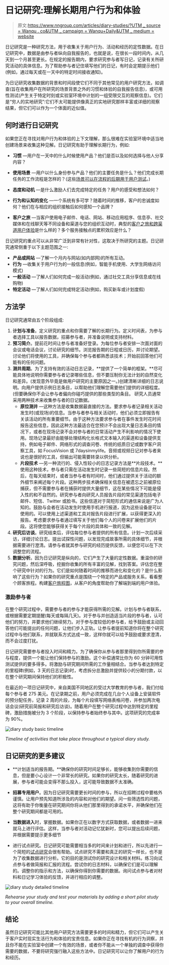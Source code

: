 # 日记研究:理解长期用户行为和体验

> 原文:[https://www.nngroup.com/articles/diary-studies/?UTM _ source = Wanqu . co&UTM _ campaign = Wanqu+Daily&UTM _ medium = website](https://www.nngroup.com/articles/diary-studies/?utm_source=wanqu.co&utm_campaign=Wanqu+Daily&utm_medium=website)



日记研究是一种研究方法，用于收集关于用户行为、活动和经历的定性数据。在日记研究中，数据是由参与者纵向自我报告的，也就是说，在很长一段时间内，从几天到一个月甚至更长。在规定的报告期内，要求研究参与者写日记，记录有关所研究活动的具体信息。为了帮助参与者记住填写他们的日记，有时会定期提示他们(例如，通过每天或在一天中的特定时间接收通知)。

为日记研究收集数据的背景和时间段使它们不同于其他常见的用户研究方法，如调查(旨在收集用户在所研究的场景背景之外的习惯和体验的自我报告信息)，或可用性测试(产生关于特定时刻或实验室环境中计划的一组受限交互的观察信息)。它们是“穷人的实地研究”:它们不太可能提供像真正的实地研究那样丰富或详细的观察结果，但它们可以作为一个体面的近似值。

## 何时进行日记研究

如果您正在寻找对用户行为和体验的上下文理解，那么很难在实验室环境中适当地创建场景来收集这种见解。日记研究有助于理解长期行为，例如:

*   **习惯** —用户在一天中的什么时候使用产品？他们是否以及如何选择与他人分享内容？
*   **使用场景** —用户以什么身份参与产品？他们的主要任务是什么？他们完成长期任务的工作流程是怎样的？(这些[场景可以在流程的后期用于用户测试](https://www.nngroup.com/articles/task-scenarios-usability-testing/)。)

*   **态度和动机** —是什么激励人们去完成特定的任务？用户的感受和想法如何？
*   **行为和认知的变化** —一个系统有多可学？随着时间的推移，客户的忠诚度如何？他们在与相应的组织接触后如何感知一个品牌？

*   **客户之旅** —当客户使用电子邮件、电话、网站、移动应用程序、信息亭、社交媒体和在线聊天等不同设备和渠道与您的组织互动时，典型的[客户之旅和跨渠道用户体验](https://www.nngroup.com/courses/cross-channel-user-experience/)是什么样的？多个服务接触点的累积效应是什么？

日记研究的重点可以从非常广泛到非常有针对性，这取决于所研究的主题。日记研究通常侧重于以下主题范围之一:

*   **产品或网站** —了解一个月内与网站(如内部网)的所有互动。
*   **行为** —收集关于用户行为的一般信息(例如，智能手机使用、大学生网络访问模式)
*   **一般活动** —了解人们如何完成一般活动(例如，通过社交工具分享信息或在线购物)
*   **特定活动** —了解人们如何完成特定活动(例如，购买新车或计划度假)

## 方法学

日记研究通常由五个阶段组成:

1.  **计划与准备**。定义研究的重点和你需要了解的长期行为。定义时间表，为参与者选择工具以报告数据，招募参与者，并准备说明或支持材料。
2.  **预习简介**。提前花时间让参与者准备好登录。为每位参与者安排一次面对面的会议或电话会议，讨论研究的细节。浏览报告期的日程或日历，并讨论期望。讨论他们将使用的工具，并确保每个参与者都熟悉该技术；开始前回答他们可能有的任何问题。
3.  **测井周期**。为了支持有效的活动日志记录，**提供了一个简单的框架。**尽可能具体地说明你需要参与者记录哪些信息，但不要压制你无法计划的自然变化和差异。(发现意外毕竟是做用户研究的主要原因之一。)创建清晰详细的日志说明。向用户提供示例日志条目，以帮助他们理解您需要他们提供的详细程度。(但要确保你不会让参与者偏向你碰巧提供的那些类型的条目。
    研究人员通常采用两种技术来收集参与者的日记数据。
    *   **原位测井** —这种方法是收集数据最直接的方法。要求参与者记录相关活动发生时(或现场)的信息。当参与者参与相关活动时，他们必须立即报告有关该活动的所有重要细节。由于这种方法要求参与者在事件发生时花时间报告这些信息，因此这种方法最适合在您预计不会出现大量日志条目的情况下，或者在现场记录不会对参与者的日常活动产生不利影响的情况下使用。现场记录最好由能够处理结构化长格式文本输入的渠道和设备提供支持，例如电子邮件、网络形式的调查问卷、传统的纸质日记或数字客户洞察工具，如 FocusVision 或 7daysinmylife。音频或视频日记对参与者来说也是很好的工具，但输出可能需要转录以供分析。
    *   **片段技术** —另一种流行的、侵入性较小的日志记录方法是**片段技术。**使用这种技术，参与者只需在活动发生时记录一些简短的信息片段。然后，在每天结束时，或者当参与者有时间时，他们通过提供关于活动的额外细节来阐述每个片段。这种两步技术确保相关信息在被遗忘之前被原位捕获，但不需要参与者在捕获时提供大量细节，这在某些情况下可能是侵入性的和不自然的。研究参与者向研究人员报告片段的常见渠道包括电子邮件、短信、Twitter 或脸书。这些信道对于简短形式的通信来说是广为人知的。鼓励与会者在活动发生时使用手机进行报道，因为这些设备是可以使用的。可以使用上述渠道和工具对报告片段进行扩展，以获得更深入的报告。考虑要求参与者通过填写关于他们每个人的问卷来扩展他们的片段。这将使您能够获得关于每个片段的具体和一致的见解。
4.  **研究后访谈**。研究结束后，评估每位参与者提供的所有信息。计划一次后续采访，详细讨论日志。提出试探性问题，以发现完成故事所需的具体细节，并根据需要进行澄清。请参与者就其参与研究的经历提供反馈，以便您可以在下次调整您的流程。
5.  **数据分析**。因为日记研究是纵向的，它们产生了大量的定性数据。重温你的研究问题，然后深呼吸，挖掘你收集的所有丰富的见解，找到答案。评估您在整个研究中针对的行为。它们是如何随着时间的推移而进化和变化的？是什么影响了这些行为？如果你的研究重点是围绕一个特定的产品或服务关系，看看整个顾客旅程。构建[客户旅程图](https://www.nngroup.com/training/course/1450/journey-mapping/)，从客户的角度帮助你了解端到端的用户体验。

### 激励参与者

在整个研究过程中，需要参与者的参与才能获得所需的见解。计划与参与者联系，或根据需要定期提醒(每天或每隔几天)。对于参与并创造适当片段的参与者，认可他们的努力，并要求他们继续努力。对于参与度较低的参与者，给予鼓励或主动回答他们可能提出的任何问题，让他们步入正轨。让参与者提前知道你将在整个研究过程中与他们联系，并就联系方式达成一致，这样你就可以给予鼓励或要求澄清，而不会过度打扰。

日记研究需要参与者投入时间和精力。为了确保你从参与者那里得到你所需要的参与程度，提供一个能让他们保持参与的激励。这个补偿通常比你为 60 分钟可用性测试提供的要多得多。将激励与研究期间所需的工作量相结合。当参与者达到特定的里程碑(例如，3 天的日志记录)时，考虑拆分总激励并提供较小的分期付款，以在整个研究期间保持他们的积极性。

在最近的一项日记研究中，来自美国不同地区的受过大学教育的参与者，我们付给每个参与者 275 美元。在记录期之前，用户必须完成在几台个人设备上安装软件的预分配任务，记录 2 周的片段，为每个片段填写网络表格问卷，并参加两次电话会议(研究前简报和研究后访谈)。随着用户在整个研究过程中达到特定的里程碑，激励措施被分为 3 个阶段，以保持参与者始终参与其中。这项研究的完成率为 90%。

![diary study basic timeline](../Images/be63cae40d9bae64bfe5f3d66489e8e5.png)

*Timeline of activities that take place throughout a typical diary study.*



## 日记研究的更多建议

*   **计划适当的报告期。**确保你的研究时间足够长，能够收集到你需要的信息，但是要小心设计一个非常长的研究。如果你的研究太长，随着研究的进展，参与者可能会变得不那么投入，这可能导致数据不太准确。

*   **招募专用用户**。因为日记研究需要更长时间的参与，所以在招聘过程中要格外谨慎。让用户预先知道所涉及的内容和对他们的期望。问一些筛选性的问题，这将有助于你衡量在研究期间你将从他们那里得到的承诺水平，并确保他们在整个研究期间都是可用的。
*   **当数据进入**时，掌握数据。如果你正在以数字方式获取数据，或者数据一进来就马上进行评估。这样，当参与者对活动记忆犹新时，您可以提出后续问题，并根据需要提示更多细节

*   进行试点研究。日记研究可能需要相当多的时间来计划和进行，所以先进行一个简短的[试点研究](https://www.nngroup.com/articles/pilot-testing/)会很有帮助。试点研究不需要和真正的研究一样长，也不是为了收集数据进行分析。它的目的是测试你的研究设计和相关材料。练习向试点参与者做简报和汇报的流程。尝试你的日志材料，以确保它们是可以理解的。调整你的指示和方法，以确保你得到你需要的数据。询问试点参与者对材料和日记学习体验的反馈，并进行相应的调整。

![diary study detailed timeline](../Images/45b0d5faa8d9513ce814c0bbac9041ec.png)

*Rehearse your study and test your materials by adding a short pilot study to your overall timeline.*



## 结论

虽然日记研究可能比其他用户研究方法需要更多的时间和精力，但它们可以产生关于客户实时现实生活行为和体验的宝贵信息。如果你正在寻找有机的行为洞察，并且你不能在实验室中创建一个有效的场景，或者你不能从一个单独的调查中获得你需要的数据，不要将研究强行融入这些方法中。日记研究可以让你了解用户的行为和经历。

